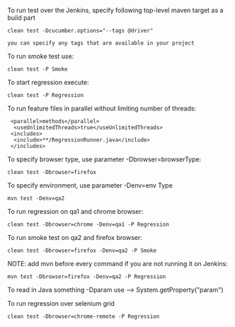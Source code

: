 To run test over the Jenkins, specify following top-level maven target as a build part

    clean test -Dcucumber.options="--tags @driver"

    you can specify any tags that are available in your project

To run smoke test use:

    clean test -P Smoke

To start regression execute:

    clean test -P Regression

To run feature files in parallel without limiting number of threads:

     <parallel>methods</parallel>
      <useUnlimitedThreads>true</useUnlimitedThreads>
     <includes>
      <include>**/RegressionRunner.java</include>
     </includes> 
   
To specify browser type, use parameter -Dbrowser=browserType:
   
    clean test -Dbrowser=firefox 
   
To specify environment, use parameter -Denv=env Type
   
    mvn test -Denv=qa2
   
To run regression on qa1 and chrome browser:
   
    clean test -Dbrowser=chrome -Denv=qa1 -P Regression

To run smoke test on qa2 and firefox browser:
   
    clean test -Dbrowser=firefox -Denv=qa2 -P Smoke
   
NOTE: add mvn before every command if you are not running it on Jenkins:
   
    mvn test -Dbrowser=firefox -Denv=qa2 -P Regression

To read in Java something -Dparam use --> System.getProperty("param")

To run regression over selenium grid
    
    clean test -Dbrowser=chrome-remote -P Regression
   
   